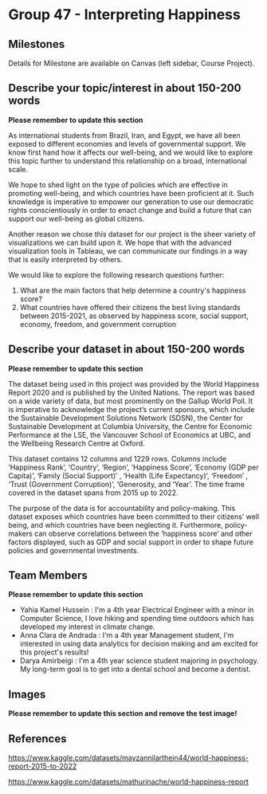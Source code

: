 # Group 47 - Interpreting Happiness 

## Milestones

Details for Milestone are available on Canvas (left sidebar, Course Project).

## Describe your topic/interest in about 150-200 words

**Please remember to update this section**


As international students from Brazil, Iran, and Egypt, we have all been exposed to different economies and levels of governmental support. We know first hand how it affects our well-being, and we would like to explore this topic further to understand this relationship on a broad, international scale. 

We hope to shed light on the type of policies which are effective in promoting well-being, and which countries have been proficient at it. Such knowledge is imperative to empower our generation to use our democratic rights conscientiously in order to enact change and build a future that can support our well-being as global citizens.

Another reason we chose this dataset for our project is the sheer variety of visualizations we can build upon it. We hope that with the advanced visualization tools in Tableau, we can communicate our findings in a way that is easily interpreted by others. 

We would like to explore the following research questions further: 
1) What are the main factors that help determine a country's happiness score?
2) What countries have offered their citizens the best living standards between 2015-2021, as observed by happiness score, social support, economy, freedom, and government corruption


## Describe your dataset in about 150-200 words

**Please remember to update this section**

The dataset being used in this project was provided by the World Happiness Report 2020 and is published by the United Nations. The report was based on a wide variety of data, but most prominently on the Gallup World Poll. It is imperative to acknowledge the project’s current sponsors, which include the Sustainable Development Solutions Network (SDSN), the Center for Sustainable Development at Columbia University, the Centre for Economic Performance at the LSE, the Vancouver School of Economics at UBC, and the Wellbeing Research Centre at Oxford. 

This dataset contains 12 columns and 1229 rows. Columns include ‘Happiness Rank’, ‘Country’, ‘Region’, ‘Happiness Score’, ‘Economy (GDP per Capita)’, ‘Family (Social Support)’ , ‘Health (Life Expectancy)’, ‘Freedom’ , ‘Trust (Government Corruption)’, ‘Generosity, and ‘Year’. The time frame covered in the dataset spans from 2015 up to 2022. 

The purpose of the data is for accountability and policy-making. This dataset exposes which countries have been committed to their citizens’ well being, and which countries have been neglecting it. Furthermore, policy-makers can observe correlations between the ‘happiness score’ and other factors displayed, such as GDP and social support in order to shape future policies and governmental investments. 

## Team Members

**Please remember to update this section**

- Yahia Kamel Hussein : I'm a 4th year Electrical Engineer with a minor in Computer Science, I love hiking and spending time outdoors which has developed my interest in climate change.
- Anna Clara de Andrada : I'm a 4th year Management student, I'm interested in using data analytics for decision making and am excited for this project's results! 
- Darya Amirbeigi : I'm a 4th year science student majoring in psychology. My long-term goal is to get into a dental school and become a dentist. 

## Images

**Please remember to update this section and remove the test image!**

## References

https://www.kaggle.com/datasets/mayzannilarthein44/world-happiness-report-2015-to-2022 

https://www.kaggle.com/datasets/mathurinache/world-happiness-report 




